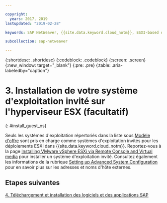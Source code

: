 ```yaml
---

copyright:
  years: 2017, 2019
lastupdated: "2019-02-28"

keywords: SAP NetWeaver, {{site.data.keyword.cloud_notm}}, ESXI-based deployments, SAP Certified

subcollection: sap-netweaver

---
```


{:shortdesc: .shortdesc}
{:codeblock: .codeblock}
{:screen: .screen}
{:new_window: target="_blank"}
{:pre: .pre}
{:table: .aria-labeledby="caption"}

# 3. Installation de votre système d'exploitation invité sur l'hyperviseur ESX (facultatif)
{: #install_guest_os}

Seuls les systèmes d'exploitation répertoriés dans la liste sous [Modèle d'offre](/docs/infrastructure/sap-netweaver?topic=sap-netweaver-offer_model#offer_model) sont pris en charge comme systèmes d'exploitation invités pour les déploiements ESXi dans {{site.data.keyword.cloud_notm}}. Reportez-vous à la page [Installing VMware vSphere ESXi via Remote Console and Virtual media](docs/infrastructure/vmware?topic=VMware-installing-vsphere-esxi#installing-vsphere-esxi) pour installer un système d'exploitation invité. Consultez également les informations de la rubrique [Setting up Advanced System Configuration](/docs/infrastructure/sap-netweaver?topic=sap-netweaver-adv_config#adv_config) pour en savoir plus sur les adresses et noms d'hôte externes.

## Etapes suivantes

  [4. Téléchargement et installation des logiciels et des applications SAP](/docs/infrastructure/sap-netweaver?topic=sap-netweaver-install_sap#install_sap)
